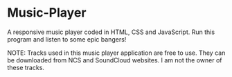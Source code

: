 # Music-Player
A responsive music player coded in HTML, CSS and JavaScript. Run this program and listen to some epic bangers! 

NOTE: Tracks used in this music player application are free to use. They can be downloaded from NCS and SoundCloud websites. I am not the owner of these tracks.
